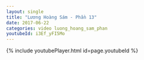 ```yaml
---
layout: single
title: "Lương Hoàng Sám - Phần 13"
date: 2017-06-22
categories: video luong_hoang_sam_phan
youtubeId: i3Ef_yFI5Mo
---
```


{% include youtubePlayer.html id=page.youtubeId %}